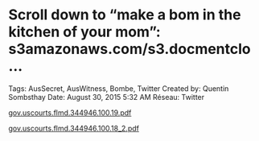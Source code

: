 # Scroll down to “make a bom in the kitchen of your mom”: s3amazonaws.com/s3.docmentclo…

Tags: AusSecret, AusWitness, Bombe, Twitter
Created by: Quentin Sombsthay
Date: August 30, 2015 5:32 AM
Réseau: Twitter

[gov.uscourts.flmd.344946.100.19.pdf](Scroll%20down%20to%20%E2%80%9Cmake%20a%20bom%20in%20the%20kitchen%20of%20your%20%20162728e80a35423ba47d7d77e73e2323/gov.uscourts.flmd.344946.100.19.pdf)

[gov.uscourts.flmd.344946.100.18_2.pdf](Scroll%20down%20to%20%E2%80%9Cmake%20a%20bom%20in%20the%20kitchen%20of%20your%20%20162728e80a35423ba47d7d77e73e2323/gov.uscourts.flmd.344946.100.18_2.pdf)